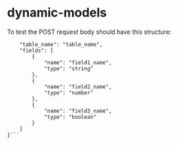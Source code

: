 # dynamic-models

To test the POST request body should have this structure:

```{
    "table_name": "table_name",
    "fields": [
        {
            "name": "field1_name",
            "type": "string"
        },
        {
            "name": "field2_name",
            "type": "number"
        },
        {
            "name": "field3_name",
            "type": "boolean"
        }
    ]
}```
